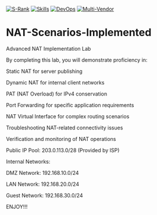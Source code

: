 [![S-Rank](https://img.shields.io/badge/Level-S--Rank%20Hunter-red)](README.md)
[![Skills](https://img.shields.io/badge/Skills-Elite%20Network%20Automation-orange)](README.md)
[![DevOps](https://img.shields.io/badge/DevOps-Infrastructure%20as%20Code-green)](README.md)
[![Multi-Vendor](https://img.shields.io/badge/Multi--Vendor-14%20NEDs-purple)](README.md)


# NAT-Scenarios-Implemented

Advanced NAT Implementation Lab

By completing this lab, you will demonstrate proficiency in:

  Static NAT for server publishing

  Dynamic NAT for internal client networks

  PAT (NAT Overload) for IPv4 conservation

  Port Forwarding for specific application requirements

  NAT Virtual Interface for complex routing scenarios

  Troubleshooting NAT-related connectivity issues

  Verification and monitoring of NAT operations

  Public IP Pool: 203.0.113.0/28 (Provided by ISP)

Internal Networks:

  DMZ Network: 192.168.10.0/24

  LAN Network: 192.168.20.0/24

  Guest Network: 192.168.30.0/24

  ENJOY!!!
